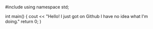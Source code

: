 #include <iostream>
using namespace std;

int main()
{
  cout << "Hello! I just got on Github I have no idea what I'm doing."
  return 0;
)
